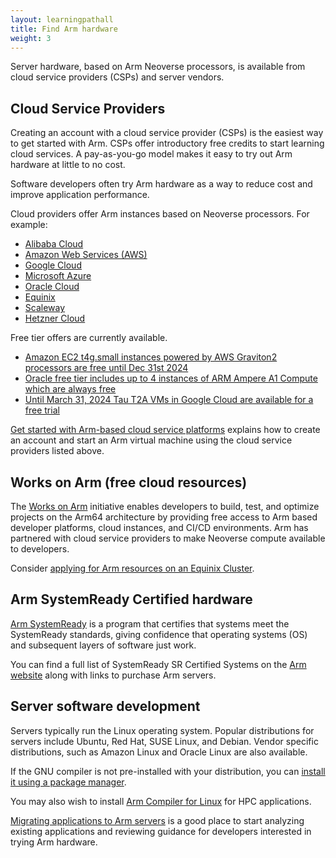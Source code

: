 ```yaml
---
layout: learningpathall
title: Find Arm hardware
weight: 3
---
```

Server hardware, based on Arm Neoverse processors, is available from cloud service providers (CSPs) and server vendors. 

## Cloud Service Providers 

Creating an account with a cloud service provider (CSPs) is the easiest way to get started with Arm. CSPs offer introductory free credits to start learning cloud services. A pay-as-you-go model makes it easy to try out Arm hardware at little to no cost. 

Software developers often try Arm hardware as a way to reduce cost and improve application performance.

Cloud providers offer Arm instances based on Neoverse processors. For example:
- [Alibaba Cloud](https://www.alibabacloud.com/product/ecs/g8m)
- [Amazon Web Services (AWS)](https://aws.amazon.com/ec2/graviton/)
- [Google Cloud](https://cloud.google.com/compute/docs/instances/arm-on-compute)
- [Microsoft Azure](https://azure.microsoft.com/en-us/blog/azure-virtual-machines-with-ampere-altra-arm-based-processors-generally-available/)
- [Oracle Cloud](https://www.oracle.com/cloud/compute/arm/)
- [Equinix](https://deploy.equinix.com/product/servers/c3-large-arm64/)
- [Scaleway](https://www.scaleway.com/en/cost-optimized-instances-based-on-arm/)
- [Hetzner Cloud](https://www.hetzner.com/news/arm64-cloud)

Free tier offers are currently available.
- [Amazon EC2 t4g.small instances powered by AWS Graviton2 processors are free until Dec 31st 2024](https://aws.amazon.com/ec2/instance-types/t4/)
- [Oracle free tier includes up to 4 instances of ARM Ampere A1 Compute which are always free](https://www.oracle.com/cloud/free/)
- [Until March 31, 2024 Tau T2A VMs in Google Cloud are available for a free trial](https://cloud.google.com/compute/docs/instances/create-arm-vm-instance#t2afreetrial)

[Get started with Arm-based cloud service platforms](/learning-paths/servers-and-cloud-computing/csp/) explains how to create an account and start an Arm virtual machine using the cloud service providers listed above.

## Works on Arm (free cloud resources)

The [Works on Arm](https://www.arm.com/markets/computing-infrastructure/works-on-arm) initiative enables developers to build, test, and optimize projects on the Arm64 architecture by providing free access to Arm based developer platforms, cloud instances, and CI/CD environments. Arm has partnered with cloud service providers to make Neoverse compute available to developers.

Consider [applying for Arm resources on an Equinix Cluster](https://github.com/WorksOnArm/equinix-metal-arm64-cluster).

##  Arm SystemReady Certified hardware

[Arm SystemReady](https://www.arm.com/architecture/system-architectures/systemready-certification-program) is a program that certifies that systems meet the SystemReady standards, giving confidence that operating systems (OS) and subsequent layers of software just work.

You can find a full list of SystemReady SR Certified Systems on the [Arm website](https://www.arm.com/architecture/system-architectures/systemready-certification-program/sr) along with links to purchase Arm servers.

## Server software development

Servers typically run the Linux operating system. Popular distributions for servers include Ubuntu, Red Hat, SUSE Linux, and Debian. Vendor specific distributions, such as Amazon Linux and Oracle Linux are also available.

If the GNU compiler is not pre-installed with your distribution, you can [install it using a package manager](/install-guides/gcc/native/).

You may also wish to install [Arm Compiler for Linux](/install-guides/acfl/) for HPC applications.

[Migrating applications to Arm servers](/learning-paths/servers-and-cloud-computing/migration/) is a good place to start analyzing existing applications and reviewing guidance for developers interested in trying Arm hardware. 
